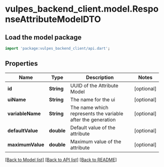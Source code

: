 # vulpes_backend_client.model.ResponseAttributeModelDTO

## Load the model package
```dart
import 'package:vulpes_backend_client/api.dart';
```

## Properties
Name | Type | Description | Notes
------------ | ------------- | ------------- | -------------
**id** | **String** | UUID of the Attribute Model | [optional] 
**uiName** | **String** | The name for the ui | [optional] 
**variableName** | **String** | The name which represents the variable after the generation | [optional] 
**defaultValue** | **double** | Default value of the attribute | [optional] 
**maximumValue** | **double** | Maximum value of the attribute | [optional] 

[[Back to Model list]](../README.md#documentation-for-models) [[Back to API list]](../README.md#documentation-for-api-endpoints) [[Back to README]](../README.md)


